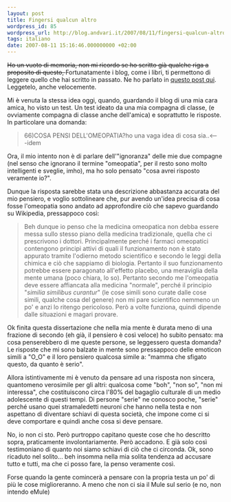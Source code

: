 ```yaml
---
layout: post
title: Fingersi qualcun altro
wordpress_id: 85
wordpress_url: http://blog.andvari.it/2007/08/11/fingersi-qualcun-altro/
tags: italiano
date: 2007-08-11 15:16:46.000000000 +02:00
---
```

<del>Ho un vuoto di memoria, non mi ricordo se ho scritto già qualche riga a proposito di questo, </del>  Fortunatamente i blog, come i libri, ti permettono di leggere quello che hai scritto in passato. Ne ho parlato in <a href="http://blog.andvari.it/2007/03/27/bbb2/">questo post qui</a>. Leggetelo, anche velocemente.

Mi è venuta la stessa idea oggi, quando, guardando il blog di una mia cara amica, ho visto un test. Un test ideato da una mia compagna di classe, (e ovviamente compagna di classe anche dell'amica) e soprattutto le risposte. In particolare una domanda:
<blockquote>66)COSA PENSI DELL'OMEOPATIA?ho una vaga idea di cosa sia..&lt;---idem</blockquote>
Ora, il mio intento non è di parlare dell'"ignoranza" delle mie due compagne (nel senso che ignorano il termine "omeopatia", per il resto sono molto intelligenti e sveglie, imho), ma ho solo pensato "cosa avrei risposto veramente io?".

Dunque la risposta sarebbe stata una descrizione abbastanza accurata del mio pensiero, e voglio sottolineare che, pur avendo un'idea precisa di cosa fosse l'omeopatia sono andato ad approfondire ciò che sapevo guardando su Wikipedia, pressappoco così:
<blockquote>Beh dunque io penso che la medicina omeopatica non debba essere messa sullo stesso piano della medicina tradizionale, quella che ci prescrivono i dottori. Principalmente perché i farmaci omeopatici contengono principi attivi di quali il funzionamento non è stato appurato tramite l'odierno metodo scientifico e secondo le leggi della chimica e ciò che sappiamo di biologia. Pertanto il suo funzionamento potrebbe essere paragonato all'effetto placebo, una meraviglia della mente umana (poco chiara, lo so). Pertanto secondo me l'omeopatia deve essere affiancata alla medicina "normale", perché il principio "<em>similia similibus curantur</em>" (le cose simili sono curate dalle cose simili, qualche cosa del genere) non mi pare scientifico nemmeno un po' e anzi lo ritengo pericoloso. Però a volte funziona, quindi dipende dalle situazioni e magari provare.</blockquote>
Ok finita questa dissertazione che nella mia mente è durata meno di una frazione di secondo (eh già, il pensiero è così veloce) ho subito pensato: ma cosa penserebbero di me queste persone, se leggessero questa domanda? Le risposte che mi sono balzate in mente sono pressappoco delle emoticon simili a "O_O" e il loro pensiero qualcosa simile a: "mamma che sfigato questo, da quanto è serio".

Allora istintivamente mi è venuto da pensare ad una risposta non sincera, quantomeno verosimile per gli altri: qualcosa come "boh", "non so", "non mi interessa", che costituiscono circa l'80% del bagaglio culturale di un medio adolescente di questi tempi. Di persone "serie" ne conosco poche, "serie" perché usano quei stramaledetti neuroni che hanno nella testa e non aspettano di diventare schiavi di questa società, che impone come ci si deve comportare e quindi anche cosa si deve pensare.

No, io non ci sto. Però purtroppo capitano queste cose che ho descritto sopra, praticamente involontariamente. Però accadono. E già solo così testimoniano di quanto noi siamo schiavi di ciò che ci circonda. Ok, sono ricaduto nel solito... beh insomma nella mia solita tendenza ad accusare tutto e tutti, ma che ci posso fare, la penso veramente così.

Forse quando la gente comincerà a pensare con la propria testa un po' di più le cose miglioreranno. A meno che non ci sia il Mule sul serio (e no, non intendo eMule)
